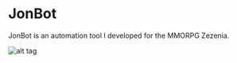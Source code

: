JonBot
======
JonBot is an automation tool I developed for the MMORPG Zezenia.


![alt tag](http://www.anonmgur.com/up/3a3475e3b7d5a721e5f31bfbb55413f5.png)
